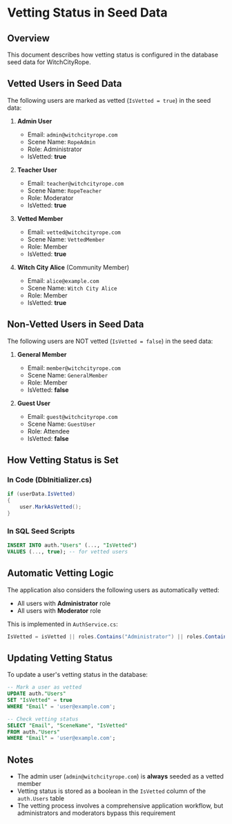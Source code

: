 # Vetting Status in Seed Data

## Overview
This document describes how vetting status is configured in the database seed data for WitchCityRope.

## Vetted Users in Seed Data

The following users are marked as vetted (`IsVetted = true`) in the seed data:

1. **Admin User**
   - Email: `admin@witchcityrope.com`
   - Scene Name: `RopeAdmin`
   - Role: Administrator
   - IsVetted: **true**

2. **Teacher User**
   - Email: `teacher@witchcityrope.com`
   - Scene Name: `RopeTeacher`
   - Role: Moderator
   - IsVetted: **true**

3. **Vetted Member**
   - Email: `vetted@witchcityrope.com`
   - Scene Name: `VettedMember`
   - Role: Member
   - IsVetted: **true**

4. **Witch City Alice** (Community Member)
   - Email: `alice@example.com`
   - Scene Name: `Witch City Alice`
   - Role: Member
   - IsVetted: **true**

## Non-Vetted Users in Seed Data

The following users are NOT vetted (`IsVetted = false`) in the seed data:

1. **General Member**
   - Email: `member@witchcityrope.com`
   - Scene Name: `GeneralMember`
   - Role: Member
   - IsVetted: **false**

2. **Guest User**
   - Email: `guest@witchcityrope.com`
   - Scene Name: `GuestUser`
   - Role: Attendee
   - IsVetted: **false**

## How Vetting Status is Set

### In Code (DbInitializer.cs)
```csharp
if (userData.IsVetted)
{
    user.MarkAsVetted();
}
```

### In SQL Seed Scripts
```sql
INSERT INTO auth."Users" (..., "IsVetted")
VALUES (..., true); -- for vetted users
```

## Automatic Vetting Logic

The application also considers the following users as automatically vetted:
- All users with **Administrator** role
- All users with **Moderator** role

This is implemented in `AuthService.cs`:
```csharp
IsVetted = isVetted || roles.Contains("Administrator") || roles.Contains("Moderator")
```

## Updating Vetting Status

To update a user's vetting status in the database:

```sql
-- Mark a user as vetted
UPDATE auth."Users"
SET "IsVetted" = true
WHERE "Email" = 'user@example.com';

-- Check vetting status
SELECT "Email", "SceneName", "IsVetted"
FROM auth."Users"
WHERE "Email" = 'user@example.com';
```

## Notes

- The admin user (`admin@witchcityrope.com`) is **always** seeded as a vetted member
- Vetting status is stored as a boolean in the `IsVetted` column of the `auth.Users` table
- The vetting process involves a comprehensive application workflow, but administrators and moderators bypass this requirement